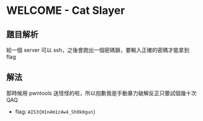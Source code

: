 # WELCOME - Cat Slayer
## 題目解析
給一個 server 可以 ssh，之後會跑出一個密碼鎖，要輸入正確的密碼才能拿到 flag

## 解法
那時候用 pwntools 送怪怪的啦，所以抱歉我是手動暴力破解反正只要試個幾十次QAQ

* flag: `AIS3{H1n4m1z4w4_Sh0k0gun}`
